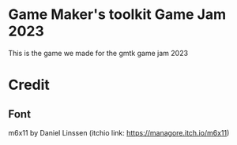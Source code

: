 # Game Maker's toolkit Game Jam 2023
This is the game we made for the gmtk game jam 2023

# Credit
## Font
m6x11 by Daniel Linssen (itchio link: https://managore.itch.io/m6x11)

